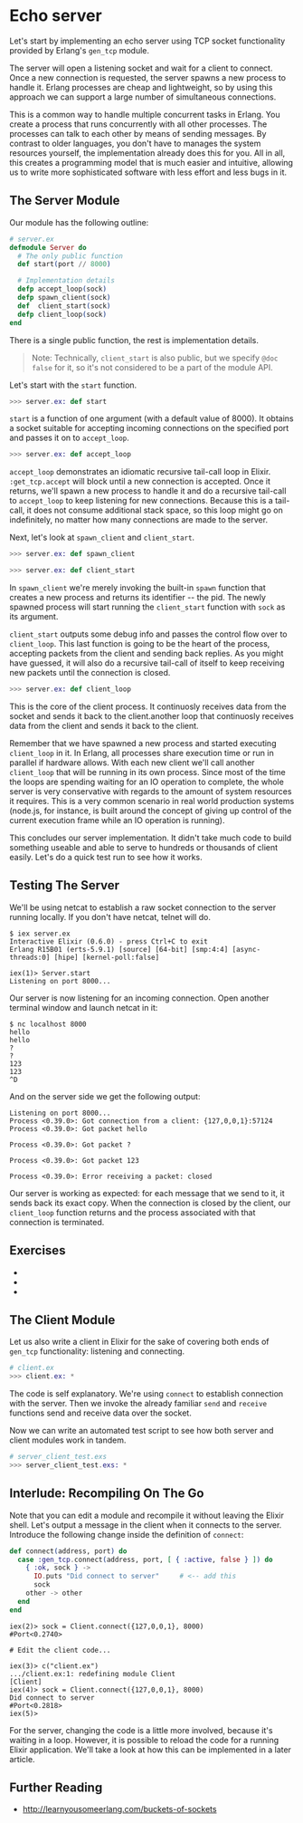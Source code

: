 Echo server
===========

Let's start by implementing an echo server using TCP socket functionality provided by Erlang's `gen_tcp` module.

The server will open a listening socket and wait for a client to connect. Once a new connection is requested, the server spawns a new process to handle it. Erlang processes are cheap and lightweight, so by using this approach we can support a large number of simultaneous connections.

This is a common way to handle multiple concurrent tasks in Erlang. You create a process that runs concurrently with all other processes. The processes can talk to each other by means of sending messages. By contrast to older languages, you don't have to manages the system resources yourself, the implementation already does this for you. All in all, this creates a programming model that is much easier and intuitive, allowing us to write more sophisticated software with less effort and less bugs in it.


## The Server Module ##

Our module has the following outline:

```elixir
# server.ex
defmodule Server do
  # The only public function
  def start(port // 8000)

  # Implementation details
  defp accept_loop(sock)
  defp spawn_client(sock)
  def  client_start(sock)
  defp client_loop(sock)
end
```

There is a single public function, the rest is implementation details.

> Note: Technically, `client_start` is also public, but we specify `@doc false` for it, so it's not considered to be a part of the module API.

Let's start with the `start` function.

```elixir
>>> server.ex: def start
```

`start` is a function of one argument (with a default value of 8000). It obtains a socket suitable for accepting incoming connections on the specified port and passes it on to `accept_loop`.

```elixir
>>> server.ex: def accept_loop
```

`accept_loop` demonstrates an idiomatic recursive tail-call loop in Elixir. `:get_tcp.accept` will block until a new connection is accepted. Once it returns, we'll spawn a new process to handle it and do a recursive tail-call to `accept_loop` to keep listening for new connections. Because this is a tail-call, it does not consume additional stack space, so this loop might go on indefinitely, no matter how many connections are made to the server.

Next, let's look at `spawn_client` and `client_start`.

```elixir
>>> server.ex: def spawn_client

>>> server.ex: def client_start
```

In `spawn_client` we're merely invoking the built-in `spawn` function that creates a new process and returns its identifier -- the pid. The newly spawned process will start running the `client_start` function with `sock` as its argument.

`client_start` outputs some debug info and passes the control flow over to `client_loop`. This last function is going to be the heart of the process, accepting packets from the client and sending back replies. As you might have guessed, it will also do a recursive tail-call of itself to keep receiving new packets until the connection is closed.

```elixir
>>> server.ex: def client_loop
```

This is the core of the client process. It continuosly receives data from the socket and sends it back to the client.another loop that continuosly receives data from the client and sends it back to the client.

Remember that we have spawned a new process and started executing `client_loop` in it. In Erlang, all processes share execution time or run in parallel if hardware allows. With each new client we'll call another `client_loop` that will be running in its own process. Since most of the time the loops are spending waiting for an IO operation to complete, the whole server is very conservative with regards to the amount of system resources it requires. This is a very common scenario in real world production systems (node.js, for instance, is built around the concept of giving up control of the current execution frame while an IO operation is running).

This concludes our server implementation. It didn't take much code to build something useable and able to serve to hundreds or thousands of client easily. Let's do a quick test run to see how it works.

## Testing The Server ##

We'll be using netcat to establish a raw socket connection to the server running locally. If you don't have netcat, telnet will do.

```
$ iex server.ex
Interactive Elixir (0.6.0) - press Ctrl+C to exit
Erlang R15B01 (erts-5.9.1) [source] [64-bit] [smp:4:4] [async-threads:0] [hipe] [kernel-poll:false]

iex(1)> Server.start
Listening on port 8000...
```

Our server is now listening for an incoming connection. Open another terminal window and launch netcat in it:

```
$ nc localhost 8000
hello
hello
?
?
123
123
^D
```

And on the server side we get the following output:

```
Listening on port 8000...
Process <0.39.0>: Got connection from a client: {127,0,0,1}:57124
Process <0.39.0>: Got packet hello

Process <0.39.0>: Got packet ?

Process <0.39.0>: Got packet 123

Process <0.39.0>: Error receiving a packet: closed
```

Our server is working as expected: for each message that we send to it, it sends back its exact copy. When the connection is closed by the client, our `client_loop` function returns and the process associated with that connection is terminated.

## Exercises ##

  *

  *

  *

## The Client Module ##

Let us also write a client in Elixir for the sake of covering both ends of `gen_tcp` functionality: listening and connecting.

```elixir
# client.ex
>>> client.ex: *
```

The code is self explanatory. We're using `connect` to establish connection with the server. Then we invoke the already familiar `send` and `receive` functions send and receive data over the socket.

Now we can write an automated test script to see how both server and client modules work in tandem.

```elixir
# server_client_test.exs
>>> server_client_test.exs: *
```

## Interlude: Recompiling On The Go ##

Note that you can edit a module and recompile it without leaving the Elixir shell. Let's output a message in the client when it connects to the server. Introduce the following change inside the definition of `connect`:

```elixir
def connect(address, port) do
  case :gen_tcp.connect(address, port, [ { :active, false } ]) do
    { :ok, sock } ->
      IO.puts "Did connect to server"     # <-- add this
      sock
    other -> other
  end
end
```

```
iex(2)> sock = Client.connect({127,0,0,1}, 8000)
#Port<0.2740>

# Edit the client code...

iex(3)> c("client.ex")
.../client.ex:1: redefining module Client
[Client]
iex(4)> sock = Client.connect({127,0,0,1}, 8000)
Did connect to server
#Port<0.2818>
iex(5)>
```

For the server, changing the code is a little more involved, because it's waiting in a loop. However, it is possible to reload the code for a running Elixir application. We'll take a look at how this can be implemented in a later article.


## Further Reading ##

  * http://learnyousomeerlang.com/buckets-of-sockets
